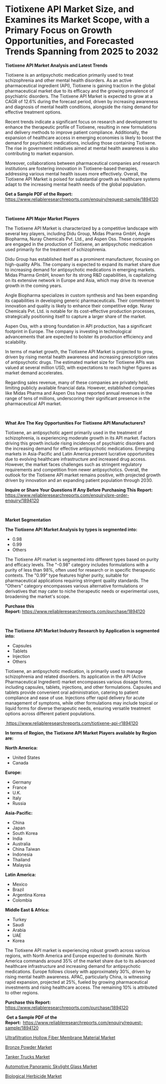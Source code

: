 <p><h1>Tiotixene API Market Size, and Examines its Market Scope, with a Primary Focus on Growth Opportunities, and Forecasted Trends Spanning from 2025 to 2032</h1></p><p><strong>Tiotixene API Market Analysis and Latest Trends</strong></p>
<p><p>Tiotixene is an antipsychotic medication primarily used to treat schizophrenia and other mental health disorders. As an active pharmaceutical ingredient (API), Tiotixene is gaining traction in the global pharmaceutical market due to its efficacy and the growing prevalence of psychiatric disorders. The Tiotixene API Market is expected to grow at a CAGR of 12.6% during the forecast period, driven by increasing awareness and diagnosis of mental health conditions, alongside the rising demand for effective treatment options.</p><p>Recent trends indicate a significant focus on research and development to enhance the therapeutic profile of Tiotixene, resulting in new formulations and delivery methods to improve patient compliance. Additionally, the expansion of healthcare access in emerging economies is likely to boost the demand for psychiatric medications, including those containing Tiotixene. The rise in government initiatives aimed at mental health awareness is also contributing to market expansion.</p><p>Moreover, collaborations between pharmaceutical companies and research institutions are fostering innovation in Tiotixene-based therapies, addressing various mental health issues more effectively. Overall, the Tiotixene API Market is poised for substantial growth as healthcare systems adapt to the increasing mental health needs of the global population.</p></p>
<p><strong>Get a Sample PDF of the Report:&nbsp;</strong> <a href="https://www.reliableresearchreports.com/enquiry/request-sample/1894120?utm_campaign=12&utm_medium=2&utm_source=Github&utm_content=ia&utm_term=04022025&utm_id=tiotixene-api">https://www.reliableresearchreports.com/enquiry/request-sample/1894120</a></p>
<p>&nbsp;</p>
<p><strong>Tiotixene API Major Market Players</strong></p>
<p><p>The Tiotixene API Market is characterized by a competitive landscape with several key players, including Didu Group, Midas Pharma GmbH, Angle Biopharma, Nuray Chemicals Pvt. Ltd., and Aspen Oss. These companies are engaged in the production of Tiotixene, an antipsychotic medication used primarily for the treatment of schizophrenia.</p><p>Didu Group has established itself as a prominent manufacturer, focusing on high-quality APIs. The company is expected to expand its market share due to increasing demand for antipsychotic medications in emerging markets. Midas Pharma GmbH, known for its strong R&D capabilities, is capitalizing on its extensive network in Europe and Asia, which may drive its revenue growth in the coming years.</p><p>Angle Biopharma specializes in custom synthesis and has been expanding its capabilities in developing generic pharmaceuticals. Their commitment to innovation and quality is likely to enhance their competitive edge. Nuray Chemicals Pvt. Ltd. is notable for its cost-effective production processes, strategically positioning itself to capture a larger share of the market.</p><p>Aspen Oss, with a strong foundation in API production, has a significant footprint in Europe. The company is investing in technological advancements that are expected to bolster its production efficiency and scalability.</p><p>In terms of market growth, the Tiotixene API Market is projected to grow, driven by rising mental health awareness and increasing prescription rates of antipsychotic drugs. The estimated market size for Tiotixene APIs was valued at several million USD, with expectations to reach higher figures as market demand accelerates.</p><p>Regarding sales revenue, many of these companies are privately held, limiting publicly available financial data. However, established companies like Midas Pharma and Aspen Oss have reported annual revenues in the range of tens of millions, underscoring their significant presence in the pharmaceutical API market.</p></p>
<p>&nbsp;</p>
<p><strong>What Are The Key Opportunities For Tiotixene API Manufacturers?</strong></p>
<p><p>Tiotixene, an antipsychotic agent primarily used in the treatment of schizophrenia, is experiencing moderate growth in its API market. Factors driving this growth include rising incidences of psychiatric disorders and the increasing demand for effective antipsychotic medications. Emerging markets in Asia-Pacific and Latin America present lucrative opportunities due to evolving healthcare infrastructure and increased drug access. However, the market faces challenges such as stringent regulatory requirements and competition from newer antipsychotics. Overall, the outlook for the Tiotixene API market remains positive, with projected growth driven by innovation and an expanding patient population through 2030.</p></p>
<p><strong>Inquire or Share Your Questions If Any Before Purchasing This Report:</strong> <a href="https://www.reliableresearchreports.com/enquiry/pre-order-enquiry/1894120?utm_campaign=12&utm_medium=2&utm_source=Github&utm_content=ia&utm_term=04022025&utm_id=tiotixene-api">https://www.reliableresearchreports.com/enquiry/pre-order-enquiry/1894120</a></p>
<p>&nbsp;</p>
<p><strong>Market Segmentation</strong></p>
<p><strong>The Tiotixene API Market Analysis by types is segmented into:</strong></p>
<p><ul><li>0.98</li><li>0.99</li><li>Others</li></ul></p>
<p><p>The Tiotixene API market is segmented into different types based on purity and efficacy levels. The "-0.98" category includes formulations with a purity of less than 98%, often used for research or in specific therapeutic contexts. The "0.99" type features higher purity, suitable for pharmaceutical applications requiring stringent quality standards. The "Others" category encompasses various alternative formulations or derivatives that may cater to niche therapeutic needs or experimental uses, broadening the market's scope.</p></p>
<p><strong>Purchase this Report:&nbsp;</strong><a href="https://www.reliableresearchreports.com/purchase/1894120?utm_campaign=12&utm_medium=2&utm_source=Github&utm_content=ia&utm_term=04022025&utm_id=tiotixene-api">https://www.reliableresearchreports.com/purchase/1894120</a></p>
<p>&nbsp;</p>
<p><strong>The Tiotixene API Market Industry Research by Application is segmented into:</strong></p>
<p><ul><li>Capsules</li><li>Tablets</li><li>Injection</li><li>Others</li></ul></p>
<p><p>Tiotixene, an antipsychotic medication, is primarily used to manage schizophrenia and related disorders. Its application in the API (Active Pharmaceutical Ingredient) market encompasses various dosage forms, including capsules, tablets, injections, and other formulations. Capsules and tablets provide convenient oral administration, catering to patient compliance and ease of use. Injections offer rapid delivery for acute management of symptoms, while other formulations may include topical or liquid forms for diverse therapeutic needs, ensuring versatile treatment options across different patient populations.</p></p>
<p><a href="https://www.reliableresearchreports.com/tiotixene-api-r1894120?utm_campaign=12&utm_medium=2&utm_source=Github&utm_content=ia&utm_term=04022025&utm_id=tiotixene-api">&nbsp;https://www.reliableresearchreports.com/tiotixene-api-r1894120</a></p>
<p><strong>In terms of Region, the Tiotixene API Market Players available by Region are:</strong></p>
<p>
    <p> <strong> North America: </strong>
        <ul>
            <li>United States</li>
            <li>Canada</li>
        </ul>
        </p> 
    <p> <strong> Europe: </strong>
        <ul>
            <li>Germany</li>
            <li>France</li>
            <li>U.K.</li>
            <li>Italy</li>
            <li>Russia</li>
        </ul>
        </p> 
    <p> <strong> Asia-Pacific: </strong>
        <ul>
            <li>China</li>
            <li>Japan</li>
            <li>South Korea</li>
            <li>India</li>
            <li>Australia</li>
            <li>China Taiwan</li>
            <li>Indonesia</li>
            <li>Thailand</li>
            <li>Malaysia</li>
        </ul>
        </p> 
    <p> <strong> Latin America: </strong>
        <ul>
            <li>Mexico</li>
            <li>Brazil</li>
            <li>Argentina Korea</li>
            <li>Colombia</li>
        </ul>
        </p> 
    <p> <strong> Middle East & Africa: </strong>
        <ul>
            <li>Turkey</li>
            <li>Saudi</li>
            <li>Arabia</li>
            <li>UAE</li>
            <li>Korea</li>
        </ul>
    </p>
    </p>
<p><p>The Tiotixene API market is experiencing robust growth across various regions, with North America and Europe expected to dominate. North America commands around 35% of the market share due to its advanced healthcare infrastructure and increasing demand for antipsychotic medications. Europe follows closely with approximately 30%, driven by rising mental health awareness. APAC, particularly China, is witnessing rapid expansion, projected at 25%, fueled by growing pharmaceutical investments and rising healthcare access. The remaining 10% is attributed to other regions.</p></p>
<p><strong>Purchase this Report: </strong><a href="https://www.reliableresearchreports.com/purchase/1894120?utm_campaign=12&utm_medium=2&utm_source=Github&utm_content=ia&utm_term=04022025&utm_id=tiotixene-api">https://www.reliableresearchreports.com/purchase/1894120</a></p>
<p>&nbsp;<strong>Get a Sample PDF of the Report:&nbsp;&nbsp;</strong><a href="https://www.reliableresearchreports.com/enquiry/request-sample/1894120?utm_campaign=12&utm_medium=2&utm_source=Github&utm_content=ia&utm_term=04022025&utm_id=tiotixene-api">https://www.reliableresearchreports.com/enquiry/request-sample/1894120</a></p>
<p><strong></strong></p>
<p><p><a href="https://github.com/lisaeichler20775/Market-Research-Report-List-1/blob/main/ultrafiltration-hollow-fiber-membrane-material-market.md?utm_campaign=12&utm_medium=2&utm_source=Github&utm_content=ia&utm_term=04022025&utm_id=tiotixene-api">Ultrafiltration Hollow Fiber Membrane Material Market</a></p><p><a href="https://www.linkedin.com/pulse/bronze-powder-market-trends-prediction-ofthe-cagr149from-r2h7f?utm_campaign=12&utm_medium=2&utm_source=Github&utm_content=ia&utm_term=04022025&utm_id=tiotixene-api">Bronze Powder Market</a></p><p><a href="https://www.linkedin.com/pulse/deep-dive-tanker-trucks-market-growth-125-cagr-key-factors-fl58c?utm_campaign=12&utm_medium=2&utm_source=Github&utm_content=ia&utm_term=04022025&utm_id=tiotixene-api">Tanker Trucks Market</a></p><p><a href="https://github.com/yankimber90yankim/Market-Research-Report-List-1/blob/main/automotive-panoramic-skylight-glass-market.md?utm_campaign=12&utm_medium=2&utm_source=Github&utm_content=ia&utm_term=04022025&utm_id=tiotixene-api">Automotive Panoramic Skylight Glass Market</a></p><p><a href="https://www.linkedin.com/pulse/growth-potential-market-share-analysis-biological-herbicide-sgwqe?utm_campaign=12&utm_medium=2&utm_source=Github&utm_content=ia&utm_term=04022025&utm_id=tiotixene-api">Biological Herbicide Market</a></p></p>